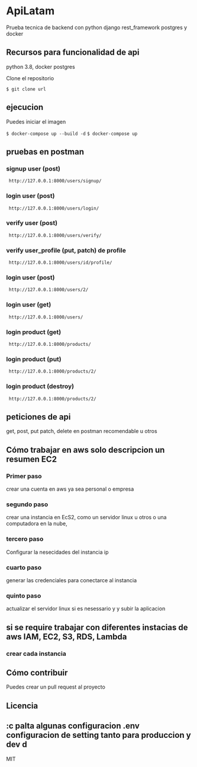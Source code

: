 # ApiLatam

Prueba tecnica de backend con python django rest_framework postgres y docker

## Recursos para funcionalidad de api
python 3.8,
docker
postgres

Clone el repositorio

`$ git clone url`

## ejecucion

Puedes iniciar el imagen 

`$ docker-compose up --build -d`
`$ docker-compose up`
## pruebas en postman
### signup user (post)
` http://127.0.0.1:8000/users/signup/`
### login user (post)
` http://127.0.0.1:8000/users/login/`
### verify user (post)
` http://127.0.0.1:8000/users/verify/`
### verify user_profile (put, patch) de profile
` http://127.0.0.1:8000/users/id/profile/`
### login user (post)
` http://127.0.0.1:8000/users/2/`
### login user (get)
` http://127.0.0.1:8000/users/`
### login product (get)
` http://127.0.0.1:8000/products/`
### login product (put)
` http://127.0.0.1:8000/products/2/`
### login product (destroy)
` http://127.0.0.1:8000/products/2/`


## peticiones de api 
get, post, put patch, delete
 en postman recomendable u otros 

## Cómo trabajar en aws solo descripcion un resumen EC2

### Primer paso 
crear una cuenta  en aws ya sea personal o empresa
### segundo paso 
crear una instancia en EcS2, como un servidor linux u otros o una computadora en la nube, 
### tercero paso 
Configurar la nesecidades del instancia ip
### cuarto paso 
generar las credenciales para conectarce al instancia 
### quinto paso 
actualizar el servidor linux si es nesessario y y subir la aplicacion 


## si se require trabajar con diferentes instacias de aws IAM, EC2, S3, RDS, Lambda
### crear cada instancia 



## Cómo contribuir

Puedes crear un pull request al proyecto

## Licencia

## :c palta algunas configuracion  .env configuracion de setting tanto para produccion y dev d

MIT
